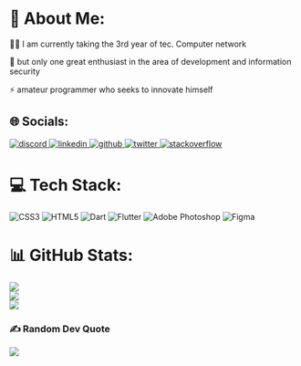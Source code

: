 # 💫 About Me:
<p> 
 🧑‍💻 I am currently taking the 3rd year of tec. Computer network
</p>
<p>
  📌 but only one great enthusiast in the area of development and information security
</p>
<p>⚡ amateur programmer who seeks to innovate himself</p>

## 🌐 Socials:
<div align="left">
<a href="https://discordapp.com/users/614931926008070252" target="_blank">
<img src=https://img.shields.io/badge/discord-3611ad.svg?&style=for-the-badge&logo=discord&logoColor=white alt=discord style="margin-bottom: 5px;" />
</a>
<a href="https://www.linkedin.com/in/felipe-queiroz-6b9754240/" target="_blank">
<img src=https://img.shields.io/badge/linkedin-%231E77B5.svg?&style=for-the-badge&logo=linkedin&logoColor=white alt=linkedin style="margin-bottom: 5px;" />
</a>
<a href="https://github.com/synxther" target="_blank">
<img src=https://img.shields.io/badge/github-%2324292e.svg?&style=for-the-badge&logo=github&logoColor=white alt=github style="margin-bottom: 5px;" />
</a>
<a href="https://twitter.com/synxther" target="_blank">
<img src=https://img.shields.io/badge/twitter-%2300acee.svg?&style=for-the-badge&logo=twitter&logoColor=white alt=twitter style="margin-bottom: 5px;" />
</a>
<a href="https://stackoverflow.com/users/14256647/synxther/" target="_blank">
<img src=https://img.shields.io/badge/stackoverflow-%23F28032.svg?&style=for-the-badge&logo=stackoverflow&logoColor=white alt=stackoverflow style="margin-bottom: 5px;" />
</a>
</div>

# 💻 Tech Stack:
![CSS3](https://img.shields.io/badge/css3-%231572B6.svg?style=for-the-badge&logo=css3&logoColor=white) 
![HTML5](https://img.shields.io/badge/html5-%23E34F26.svg?style=for-the-badge&logo=html5&logoColor=white) 
![Dart](https://img.shields.io/badge/dart-%230175C2.svg?style=for-the-badge&logo=dart&logoColor=white) 
![Flutter](https://img.shields.io/badge/Flutter-%2302569B.svg?style=for-the-badge&logo=Flutter&logoColor=white) 
![Adobe Photoshop](https://img.shields.io/badge/adobephotoshop-%2331A8FF.svg?style=for-the-badge&logo=adobephotoshop&logoColor=white) 
![Figma](https://img.shields.io/badge/figma-%23F24E1E.svg?style=for-the-badge&logo=figma&logoColor=white)

# 📊 GitHub Stats:
![](https://github-readme-stats.vercel.app/api?username=synxther&theme=gotham&hide_border=false&include_all_commits=true&count_private=true&hide=contribs&custom_title=SYNXTHER)<br/>
![](https://github-readme-streak-stats.herokuapp.com/?user=synxther&theme=gotham&hide_border=false)<br/>
![](https://github-readme-stats.vercel.app/api/top-langs/?username=synxther&theme=gotham&hide_border=false&include_all_commits=true&count_private=true&layout=compact)
<!--
# 📊 GitHub Stats:
![](https://github-readme-stats.vercel.app/api?username=synxther&theme=radical&hide_border=false&include_all_commits=true&count_private=true<br/>
![](https://github-readme-streak-stats.herokuapp.com/?user=synxther&theme=radical&hide_border=false)<br/>
![](https://github-readme-stats.vercel.app/api/top-langs/?username=synxther&theme=radical&hide_border=false&include_all_commits=true&count_private=true&layout=compact)
-->
### ✍️ Random Dev Quote
![](https://quotes-github-readme.vercel.app/api?type=horizontal&theme=radical)

<!--[![Readme Card](https://github-readme-stats.vercel.app/api/pin/?username=synxther&repo=codeInfo_webmobile&theme=radical)](https://github.com/synxther/codeInfo_webmobile)-->
